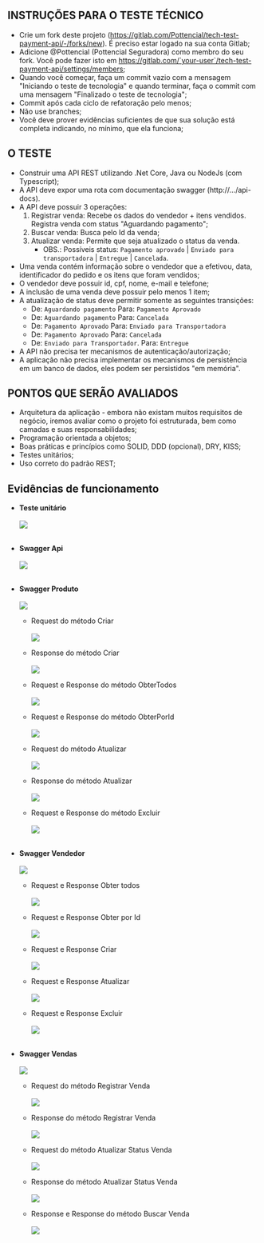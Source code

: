 ## INSTRUÇÕES PARA O TESTE TÉCNICO

-   Crie um fork deste projeto (https://gitlab.com/Pottencial/tech-test-payment-api/-/forks/new). É preciso estar logado na sua conta Gitlab;
-   Adicione @Pottencial (Pottencial Seguradora) como membro do seu fork. Você pode fazer isto em https://gitlab.com/`your-user`/tech-test-payment-api/settings/members;
-   Quando você começar, faça um commit vazio com a mensagem "Iniciando o teste de tecnologia" e quando terminar, faça o commit com uma mensagem "Finalizado o teste de tecnologia";
-   Commit após cada ciclo de refatoração pelo menos;
-   Não use branches;
-   Você deve prover evidências suficientes de que sua solução está completa indicando, no mínimo, que ela funciona;

## O TESTE

-   Construir uma API REST utilizando .Net Core, Java ou NodeJs (com Typescript);
-   A API deve expor uma rota com documentação swagger (http://.../api-docs).
-   A API deve possuir 3 operações:
    1. Registrar venda: Recebe os dados do vendedor + itens vendidos. Registra venda com status "Aguardando pagamento";
    2. Buscar venda: Busca pelo Id da venda;
    3. Atualizar venda: Permite que seja atualizado o status da venda.
        - OBS.: Possíveis status: `Pagamento aprovado` | `Enviado para transportadora` | `Entregue` | `Cancelada`.
-   Uma venda contém informação sobre o vendedor que a efetivou, data, identificador do pedido e os itens que foram vendidos;
-   O vendedor deve possuir id, cpf, nome, e-mail e telefone;
-   A inclusão de uma venda deve possuir pelo menos 1 item;
-   A atualização de status deve permitir somente as seguintes transições:
    -   De: `Aguardando pagamento` Para: `Pagamento Aprovado`
    -   De: `Aguardando pagamento` Para: `Cancelada`
    -   De: `Pagamento Aprovado` Para: `Enviado para Transportadora`
    -   De: `Pagamento Aprovado` Para: `Cancelada`
    -   De: `Enviado para Transportador`. Para: `Entregue`
-   A API não precisa ter mecanismos de autenticação/autorização;
-   A aplicação não precisa implementar os mecanismos de persistência em um banco de dados, eles podem ser persistidos "em memória".

## PONTOS QUE SERÃO AVALIADOS

-   Arquitetura da aplicação - embora não existam muitos requisitos de negócio, iremos avaliar como o projeto foi estruturada, bem como camadas e suas responsabilidades;
-   Programação orientada a objetos;
-   Boas práticas e princípios como SOLID, DDD (opcional), DRY, KISS;
-   Testes unitários;
-   Uso correto do padrão REST;

## Evidências de funcionamento

-   <b> Teste unitário</b>
    <br/>
    <br/>
    <img src="tech-test-payment-api-evidencias/1-testes-unitarios.png" />
    <br/>
    <br/>

-   <b> Swagger Api </b>
    <br/>
    <br/>
    <img src="tech-test-payment-api-evidencias/0 - Swagger Api.png" />
    <br/>
    <br/>

-   <b> Swagger Produto</b>
    <br/>
    <br/>
    <img src="tech-test-payment-api-evidencias/2-swagger-produto-todos.png" />

    -   Request do método Criar
        <br/>
        <br/>
        <img src="tech-test-payment-api-evidencias/2.1-swagger-produto-criar.png" />

    -   Response do método Criar
        <br/>
        <br/>
        <img src="tech-test-payment-api-evidencias/2.2-swagger-produto-RetornoCriar.png" />

    -   Request e Response do método ObterTodos
        <br/>
        <br/>
        <img src="tech-test-payment-api-evidencias/2.3-swagger-produto-ObterTodos.png" />

    -   Request e Response do método ObterPorId
        <br/>
        <br/>
        <img src="tech-test-payment-api-evidencias/2.4-swagger-produto-ObterPorId.png" />

    -   Request do método Atualizar
        <br/>
        <br/>
        <img src="tech-test-payment-api-evidencias/2.5-swagger-produto-Atualizar.png" />

    -   Response do método Atualizar
        <br/>
        <br/>
        <img src="tech-test-payment-api-evidencias/2.6-swagger-produto-RetornoAtualizar.png" />

    -   Request e Response do método Excluir
        <br/>
        <br/>
        <img src="tech-test-payment-api-evidencias/2.7-swagger-produto-Excluir.png" />
        <br/>
        <br/>

-   <b> Swagger Vendedor</b>
    <br/>
    <br/>
    <img src="tech-test-payment-api-evidencias/3.0 - swagger-vendedor-todos.png" />

    -   Request e Response Obter todos
        <br/>
        <br/>
        <img src="tech-test-payment-api-evidencias/3.1 - swagger-vendedor-ObterTodos.png" />

    -   Request e Response Obter por Id
        <br/>
        <br/>
        <img src="tech-test-payment-api-evidencias/3.2 - swagger-vendedor-ObterPorId.png" />

    -   Request e Response Criar
        <br/>
        <br/>
        <img src="tech-test-payment-api-evidencias/3.3 - swagger-vendedor-Criar.png" />

    -   Request e Response Atualizar
        <br/>
        <br/>
        <img src="tech-test-payment-api-evidencias/3.4 - swagger-vendedor-Atualizar.png" />

    -   Request e Response Excluir
        <br/>
        <br/>
        <img src="tech-test-payment-api-evidencias/3.5 - swagger-vendedor-Excluir.png" />
        <br/>
        <br/>

-   <b> Swagger Vendas </b>
    <br/>
    <br/>
    <img src="tech-test-payment-api-evidencias/4.0 - swagger-venda-todos.png" />

    -   Request do método Registrar Venda
        <br/>
        <br/>
        <img src="tech-test-payment-api-evidencias/4.1 - swagger-venda-RegistrarVenda-Request.png" />

    -   Response do método Registrar Venda
        <br/>
        <br/>
        <img src="tech-test-payment-api-evidencias/4.2 - swagger-venda-RegistrarVenda-Response.png" />

    -   Request do método Atualizar Status Venda
        <br/>
        <br/>
        <img src="tech-test-payment-api-evidencias/4.3 - swagger-venda-AtualizarStatusVenda-Request.png" />

    -   Response do método Atualizar Status Venda
        <br/>
        <br/>
        <img src="tech-test-payment-api-evidencias/4.4 - swagger-venda-AtualizarStatusVenda-Response.png" />

    -   Response e Response do método Buscar Venda
        <br/>
        <br/>
        <img src="tech-test-payment-api-evidencias/4.5 - swagger-venda-BuscarVenda.png" />
